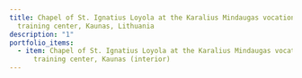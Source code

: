 ```yaml
---
title: Chapel of St. Ignatius Loyola at the Karalius Mindaugas vocational
  training center, Kaunas, Lithuania
description: "1"
portfolio_items:
  - item: Chapel of St. Ignatius Loyola at the Karalius Mindaugas vocational
      training center, Kaunas (interior)
---
```

